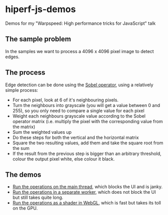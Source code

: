 # hiperf-js-demos
Demos for my "Warpspeed: High performance tricks for JavaScript" talk

## The sample problem

In the samples we want to process a 4096 x 4096 pixel image to detect edges.

## The process
Edge detection can be done using the [Sobel operator](), using a relatively simple process:

* For each pixel, look at 6 of it's neighbouring pixels.
* Turn the neighbours into grayscale (you will get a value between 0 and 255), so you only need to compare a single value for each pixel
* Weight each neighbours grayscale value according to the Sobel operator matrix (i.e. multiply the pixel with the corresponding value from the matrix)
* Sum the weighted values up
* Do these steps for both the vertical and the horizontal matrix
* Square the two resulting values, add them and take the square root from the sum
* If the result from the previous step is bigger than an arbitrary threshold, colour the output pixel white, else colour it black.

## The demos

* [Run the operations on the main thread](/1-mainthread), which blocks the UI and is janky.
* [Run the operations in a separate worker](/2-web-workers), which does not block the UI but still takes quite long.
* [Run the operations as a shader in WebGL](/3-webgl), which is fast but takes its toll on the GPU.
